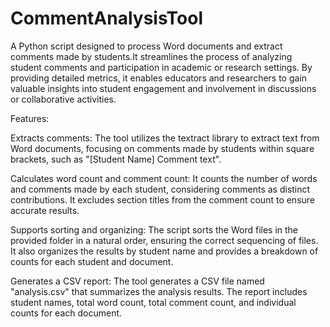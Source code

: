 # CommentAnalysisTool

A Python script designed to process Word documents and extract comments made by students.It streamlines the process of analyzing student comments and participation in academic or research settings. By providing detailed metrics, it enables educators and researchers to gain valuable insights into student engagement and involvement in discussions or collaborative activities.

Features:

Extracts comments: The tool utilizes the textract library to extract text from Word documents, focusing on comments made by students within square brackets, such as "[Student Name] Comment text".

Calculates word count and comment count: It counts the number of words and comments made by each student, considering comments as distinct contributions. It excludes section titles from the comment count to ensure accurate results.

Supports sorting and organizing: The script sorts the Word files in the provided folder in a natural order, ensuring the correct sequencing of files. It also organizes the results by student name and provides a breakdown of counts for each student and document.

Generates a CSV report: The tool generates a CSV file named "analysis.csv" that summarizes the analysis results. The report includes student names, total word count, total comment count, and individual counts for each document.
